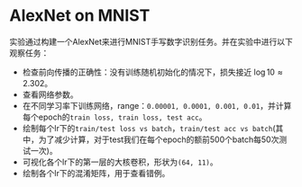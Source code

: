 # AlexNet on MNIST

实验通过构建一个AlexNet来进行MNIST手写数字识别任务。并在实验中进行以下观察任务：

- 检查前向传播的正确性：没有训练随机初始化的情况下，损失接近 $\log 10 \approx 2.302$。 
- 查看网络参数。
- 在不同学习率下训练网络，range：`0.00001, 0.0001, 0.001, 0.01`，并计算每个epoch的`train loss, train loss, test acc`。 
- 绘制每个lr下的`train/test loss vs batch`，`train/test acc vs batch`(其中，为了减少计算，对于test我们在每个epoch的额前500个batch每50次测试一次)。 
- 可视化各个lr下的第一层的大核卷积，形状为`(64, 11)`。  
- 绘制各个lr下的混淆矩阵，用于查看错例。  
